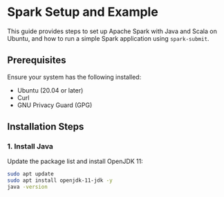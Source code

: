 # Spark Setup and Example

This guide provides steps to set up Apache Spark with Java and Scala on Ubuntu, and how to run a simple Spark application using `spark-submit`.

## Prerequisites

Ensure your system has the following installed:
- Ubuntu (20.04 or later)
- Curl
- GNU Privacy Guard (GPG)

## Installation Steps

### 1. Install Java

Update the package list and install OpenJDK 11:

```sh
sudo apt update
sudo apt install openjdk-11-jdk -y
java -version
```
